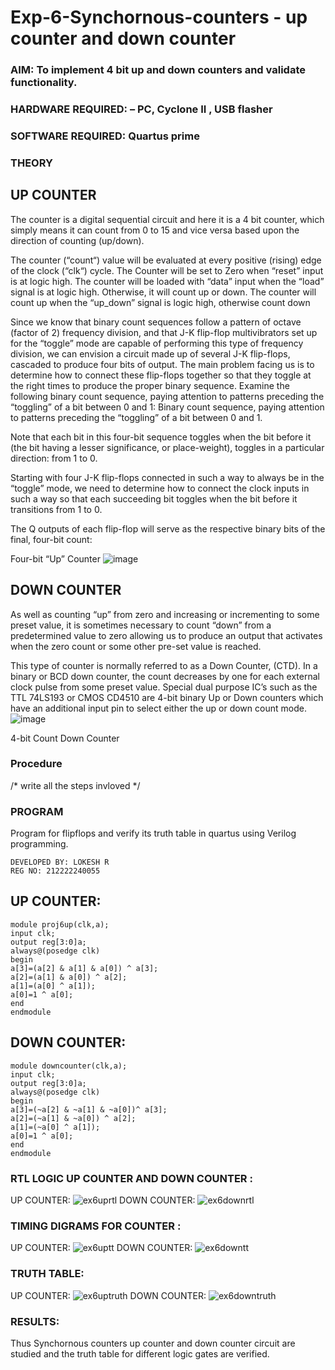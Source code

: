 # Exp-6-Synchornous-counters - up counter and down counter 
### AIM: To implement 4 bit up and down counters and validate  functionality.
### HARDWARE REQUIRED:  – PC, Cyclone II , USB flasher
### SOFTWARE REQUIRED:   Quartus prime
### THEORY 

## UP COUNTER 
The counter is a digital sequential circuit and here it is a 4 bit counter, which simply means it can count from 0 to 15 and vice versa based upon the direction of counting (up/down). 

The counter (“count“) value will be evaluated at every positive (rising) edge of the clock (“clk“) cycle.
The Counter will be set to Zero when “reset” input is at logic high.
The counter will be loaded with “data” input when the “load” signal is at logic high. Otherwise, it will count up or down.
The counter will count up when the “up_down” signal is logic high, otherwise count down

Since we know that binary count sequences follow a pattern of octave (factor of 2) frequency division, and that J-K flip-flop multivibrators set up for the “toggle” mode are capable of performing this type of frequency division, we can envision a circuit made up of several J-K flip-flops, cascaded to produce four bits of output.
The main problem facing us is to determine how to connect these flip-flops together so that they toggle at the right times to produce the proper binary sequence.
Examine the following binary count sequence, paying attention to patterns preceding the “toggling” of a bit between 0 and 1:
Binary count sequence, paying attention to patterns preceding the “toggling” of a bit between 0 and 1.

Note that each bit in this four-bit sequence toggles when the bit before it (the bit having a lesser significance, or place-weight), toggles in a particular direction: from 1 to 0.



 
 

Starting with four J-K flip-flops connected in such a way to always be in the “toggle” mode, we need to determine how to connect the clock inputs in such a way so that each succeeding bit toggles when the bit before it transitions from 1 to 0.

The Q outputs of each flip-flop will serve as the respective binary bits of the final, four-bit count:

 
 

Four-bit “Up” Counter
![image](https://user-images.githubusercontent.com/36288975/169644758-b2f4339d-9532-40c5-af40-8f4f8c942e2c.png)



## DOWN COUNTER 

As well as counting “up” from zero and increasing or incrementing to some preset value, it is sometimes necessary to count “down” from a predetermined value to zero allowing us to produce an output that activates when the zero count or some other pre-set value is reached.

This type of counter is normally referred to as a Down Counter, (CTD). In a binary or BCD down counter, the count decreases by one for each external clock pulse from some preset value. Special dual purpose IC’s such as the TTL 74LS193 or CMOS CD4510 are 4-bit binary Up or Down counters which have an additional input pin to select either the up or down count mode.
![image](https://user-images.githubusercontent.com/36288975/169644844-1a14e123-7228-4ed8-81a9-eb937dff4ac8.png)


4-bit Count Down Counter
### Procedure
/* write all the steps invloved */



### PROGRAM 
Program for flipflops  and verify its truth table in quartus using Verilog programming.  
```
DEVELOPED BY: LOKESH R
REG NO: 212222240055
```
## UP COUNTER:
```
module proj6up(clk,a);
input clk;
output reg[3:0]a;
always@(posedge clk)
begin
a[3]=(a[2] & a[1] & a[0]) ^ a[3];
a[2]=(a[1] & a[0]) ^ a[2];
a[1]=(a[0] ^ a[1]);
a[0]=1 ^ a[0];
end
endmodule
```
## DOWN COUNTER:
```
module downcounter(clk,a);
input clk;
output reg[3:0]a;
always@(posedge clk)
begin
a[3]=(~a[2] & ~a[1] & ~a[0])^ a[3];
a[2]=(~a[1] & ~a[0]) ^ a[2];
a[1]=(~a[0] ^ a[1]);
a[0]=1 ^ a[0];
end
endmodule
```
### RTL LOGIC UP COUNTER AND DOWN COUNTER :
UP COUNTER:
![ex6uprtl](https://github.com/LokeshRajamani/Exp-7-Synchornous-counters-/assets/120544804/29a36df0-2d9c-43d2-bcb4-e0ba1d908ad0)
DOWN COUNTER:
![ex6downrtl](https://github.com/LokeshRajamani/Exp-7-Synchornous-counters-/assets/120544804/0469063a-6853-49da-b836-1ce1b295c376)
### TIMING DIGRAMS FOR COUNTER :
UP COUNTER:
![ex6uptt](https://github.com/LokeshRajamani/Exp-7-Synchornous-counters-/assets/120544804/d206e240-a126-4844-a1cb-50a214f173a9)
DOWN COUNTER:
![ex6downtt](https://github.com/LokeshRajamani/Exp-7-Synchornous-counters-/assets/120544804/ff7b829f-40e7-4a49-b27e-7452e35892b0)
### TRUTH TABLE:
UP COUNTER:
![ex6uptruth](https://github.com/LokeshRajamani/Exp-7-Synchornous-counters-/assets/120544804/b5ac5814-9c90-4273-a354-0abfbe95ba3e)
DOWN COUNTER:
![ex6downtruth](https://github.com/LokeshRajamani/Exp-7-Synchornous-counters-/assets/120544804/468bb976-0c9e-4735-938c-c16071acfd6a)
### RESULTS:
Thus Synchornous counters up counter and down counter circuit are studied and the truth table for different logic gates are verified.
